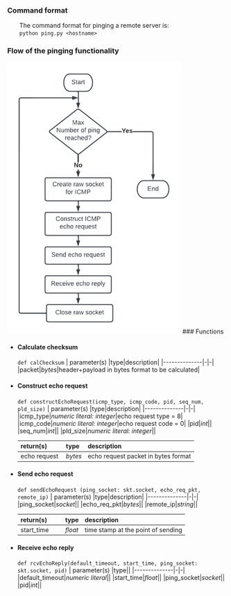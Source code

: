 ### Command format

&emsp;&emsp;The command format for pinging a remote server is:\
&emsp;&emsp;`python ping.py <hostname>`

### Flow of the pinging functionality

<img src="https://github.com/claudiatang/network_programming_python/blob/main/ping/img/ping_flow_chart.png"  width="400" height="auto">
### Functions

- #### Calculate checksum

  `def calChecksum`
  | parameter(s) |type|description|
  |--------------|-|-|
  |packet|_bytes_|header+payload in bytes format to be calculated|

- #### Construct echo request

  `def constructEchoRequest(icmp_type, icmp_code, pid, seq_num, pld_size)`
  | parameter(s) |type|description|
  |--------------|-|-|
  |icmp_type|_numeric literal: integer_|echo request type = 8|
  |icmp_code|_numeric literal: integer_|echo request code = 0|
  |pid|_int_||
  |seq_num|_int_||
  |pld_size|_numeric literal: integer_||
  
  |return(s)|type|description|
  |---|---|--|
  |echo request&nbsp;|_bytes_|echo request packet in bytes format|
- #### Send echo request

  `def sendEchoRequest (ping_socket: skt.socket, echo_req_pkt, remote_ip)`
  | parameter(s) |type|description|
  |--------------|-|-|
  |ping_socket|_socket_||
  |echo_req_pkt|_bytes_||
  |remote_ip|_string_||

  |return(s)&emsp;&emsp;|type|description|
  |---|---|--|
  |start_time|_float_|time stamp at the point of sending|

- #### Receive echo reply
  `def rcvEchoReply(default_timeout, start_time, ping_socket: skt.socket, pid)`
  | parameter(s) |type||
  |--------------|-|-|
  |default_timeout|_numeric literal_||
  |start_time|_float_||
  |ping_socket|_socket_||
  |pid|_int_||

